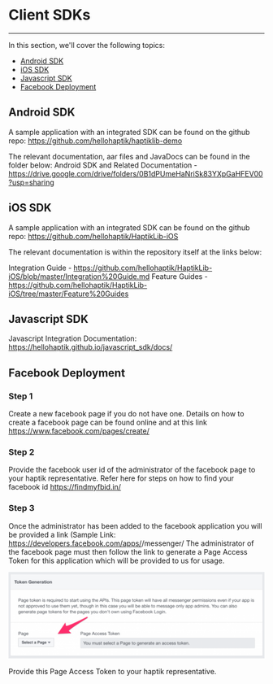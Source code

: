 # Client SDKs
------
In this section, we'll cover the following topics:  

- [Android SDK](#android-sdk)  
- [iOS SDK](#ios-sdk)  
- [Javascript SDK](#javascript-sdk)  
- [Facebook Deployment](#facebook-deployment)  



## Android SDK

A sample application with an integrated SDK can be found on the github repo:
https://github.com/hellohaptik/haptiklib-demo

The relevant documentation, aar files and JavaDocs can be found in the folder below:
Android SDK and Related Documentation - https://drive.google.com/drive/folders/0B1dPUmeHaNriSk83YXpGaHFEV00?usp=sharing



## iOS SDK

A sample application with an integrated SDK can be found on the github repo: https://github.com/hellohaptik/HaptikLib-iOS

The relevant documentation is within the repository itself at the links below:

Integration Guide - https://github.com/hellohaptik/HaptikLib-iOS/blob/master/Integration%20Guide.md
Feature Guides - https://github.com/hellohaptik/HaptikLib-iOS/tree/master/Feature%20Guides



## Javascript SDK

Javascript Integration Documentation: https://hellohaptik.github.io/javascript_sdk/docs/



## Facebook Deployment

### Step 1

Create a new facebook page if you do not have one. Details on how to create a facebook page can be found online and at this link https://www.facebook.com/pages/create/

### Step 2

Provide the facebook user id of the administrator of the facebook page to your haptik representative. Refer here for steps on how to find your facebook id https://findmyfbid.in/

### Step 3

Once the administrator has been added to the facebook application you will be provided a link (Sample Link: https://developers.facebook.com/apps/<your app id here>/messenger/
The administrator of the facebook page must then follow the link to generate a Page Access Token for this application which will be provided to us for usage.

![img](/docs/bot-configuration/assets/fb_token.png)

Provide this Page Access Token to your haptik representative.
